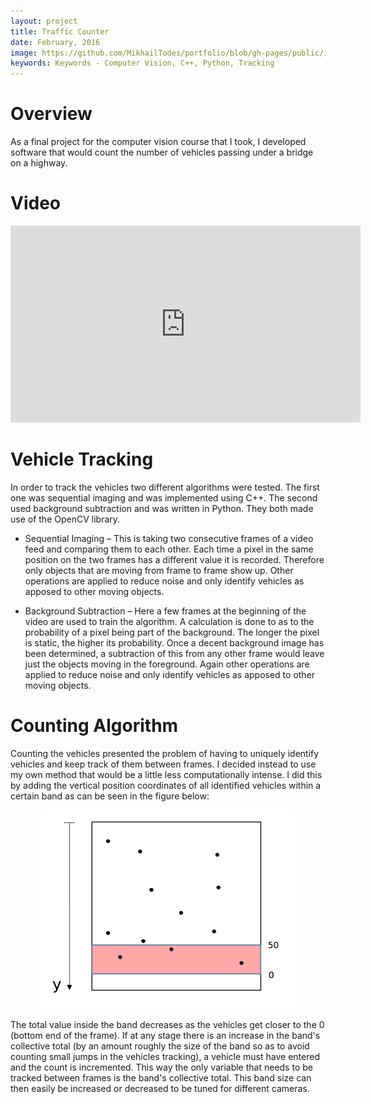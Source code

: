 ```yaml
---
layout: project
title: Traffic Counter
date: February, 2016
image: https://github.com/MikhailTodes/portfolio/blob/gh-pages/public/images/traffic_counter.png?raw=true
keywords: Keywords - Computer Vision, C++, Python, Tracking
---
```


# Overview

As a final project for the computer vision course that I took, I developed software that would count the number of vehicles passing under a bridge on a highway.

# Video

<div class="container"  align="middle">
     <iframe width="560" height="315" src="https://www.youtube.com/embed/kT1PV1s3nKs" frameborder="0" allowfullscreen></iframe>
</div>

# Vehicle Tracking

In order to track the vehicles two different algorithms were tested. The first one was sequential imaging 
and was implemented using C++. The second used background subtraction and was written in Python. They both made use of the OpenCV library.

* Sequential Imaging – This is taking two consecutive frames of a video feed and comparing them to each other. Each time a pixel in the same position on the two frames has a different value it is recorded. Therefore only objects that are moving from frame to frame show up. Other operations are applied to reduce noise and only identify vehicles as apposed to other moving objects.

* Background Subtraction – Here a few frames at the beginning of the video are used to train the algorithm. A calculation is done to as to the probability of a pixel being part of the background. The longer the pixel is static, the higher its probability. Once a decent background image has been determined, a subtraction of this from any other frame would leave just the objects moving in the foreground. Again other operations are applied to reduce noise and only identify vehicles as apposed to other moving objects.

# Counting Algorithm

Counting the vehicles presented the problem of having to uniquely identify vehicles and keep track of them between frames. I decided instead to use my own method that would be a little less computationally intense. I did this by adding the vertical position coordinates of all identified vehicles within a certain band as can be seen in the figure below:

<div class="container"  align="middle">
    <img class="one" style='text-align: center; height: 80%; width: 80%; object-fit: contain' src="https://github.com/MikhailTodes/portfolio/blob/gh-pages/public/images/count_algo_band.png?raw=true" align="middle">
</div>


The total value inside the band decreases as the vehicles get closer to the 0 (bottom end of the frame). If at any stage there is an increase in the band's collective total (by an amount roughly the size of the band so as to avoid counting small jumps in the vehicles tracking), a vehicle must have entered and the count is incremented. This way the only variable that needs to be tracked between frames is the band's collective total. This band size can then easily be increased or decreased to be tuned for different cameras. 